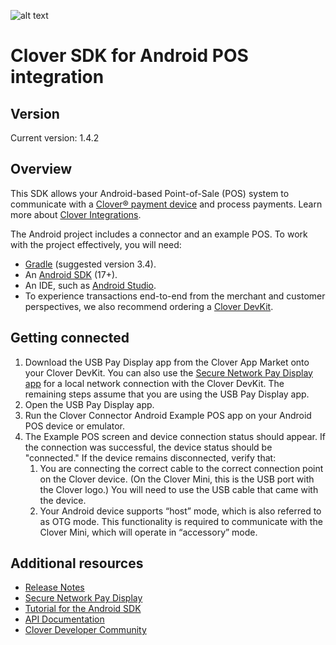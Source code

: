 ![alt text](https://www.clover.com/assets/images/public-site/press/clover_primary_gray_rgb.png)

# Clover SDK for Android POS integration

## Version 

Current version: 1.4.2

## Overview

This SDK allows your Android-based Point-of-Sale (POS) system to communicate with a [Clover® payment device](https://www.clover.com/pos-hardware/) and process payments. Learn more about [Clover Integrations](https://www.clover.com/integrations).

The Android project includes a connector and an example POS. To work with the project effectively, you will need:
- [Gradle](https://gradle.org) (suggested version 3.4).
- An [Android SDK](http://developer.android.com/sdk/index.html) (17+).
- An IDE, such as [Android Studio](http://developer.android.com/tools/studio/index.html).
- To experience transactions end-to-end from the merchant and customer perspectives, we also recommend ordering a [Clover DevKit](http://cloverdevkit.com/collections/devkits/products/clover-mini-dev-kit).

## Getting connected
1. Download the USB Pay Display app from the Clover App Market onto your Clover DevKit. You can also use the [Secure Network Pay Display app](https://docs.clover.com/build/secure-network-pay-display/) for a local network connection with the Clover DevKit. The remaining steps assume that you are using the USB Pay Display app.
2. Open the USB Pay Display app.
3. Run the Clover Connector Android Example POS app on your Android POS device or emulator.
4. The Example POS screen and device connection status should appear. If the connection was successful, the device status should be "connected." If the device remains disconnected, verify that:
	1) You are connecting the correct cable to the correct connection point on the Clover device. (On the Clover Mini, this is the USB port with the Clover logo.) You will need to use the USB cable that came with the device. 
	2) Your Android device supports “host” mode, which is also referred to as OTG mode. This functionality is required to communicate with the Clover Mini, which will operate in “accessory” mode.
  
## Additional resources

* [Release Notes](https://github.com/clover/remote-pay-android/releases)
* [Secure Network Pay Display](https://docs.clover.com/build/secure-network-pay-display/)
* [Tutorial for the Android SDK](https://docs.clover.com/build/getting-started-with-cloverconnector/?sdk=android)
* [API Documentation](https://clover.github.io/remote-pay-android/1.4.2/docs/)
* [Clover Developer Community](https://community.clover.com/index.html)
